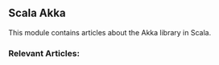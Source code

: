 ## Scala Akka

This module contains articles about the Akka library in Scala.

### Relevant Articles: 
